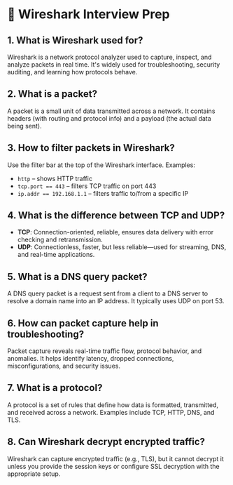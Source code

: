 # 🧠 Wireshark Interview Prep

## 1. What is Wireshark used for?
Wireshark is a network protocol analyzer used to capture, inspect, and analyze packets in real time. It's widely used for troubleshooting, security auditing, and learning how protocols behave.

## 2. What is a packet?
A packet is a small unit of data transmitted across a network. It contains headers (with routing and protocol info) and a payload (the actual data being sent).

## 3. How to filter packets in Wireshark?
Use the filter bar at the top of the Wireshark interface. Examples:
- `http` – shows HTTP traffic
- `tcp.port == 443` – filters TCP traffic on port 443
- `ip.addr == 192.168.1.1` – filters traffic to/from a specific IP

## 4. What is the difference between TCP and UDP?
- **TCP**: Connection-oriented, reliable, ensures data delivery with error checking and retransmission.
- **UDP**: Connectionless, faster, but less reliable—used for streaming, DNS, and real-time applications.

## 5. What is a DNS query packet?
A DNS query packet is a request sent from a client to a DNS server to resolve a domain name into an IP address. It typically uses UDP on port 53.

## 6. How can packet capture help in troubleshooting?
Packet capture reveals real-time traffic flow, protocol behavior, and anomalies. It helps identify latency, dropped connections, misconfigurations, and security issues.

## 7. What is a protocol?
A protocol is a set of rules that define how data is formatted, transmitted, and received across a network. Examples include TCP, HTTP, DNS, and TLS.

## 8. Can Wireshark decrypt encrypted traffic?
Wireshark can capture encrypted traffic (e.g., TLS), but it cannot decrypt it unless you provide the session keys or configure SSL decryption with the appropriate setup.
